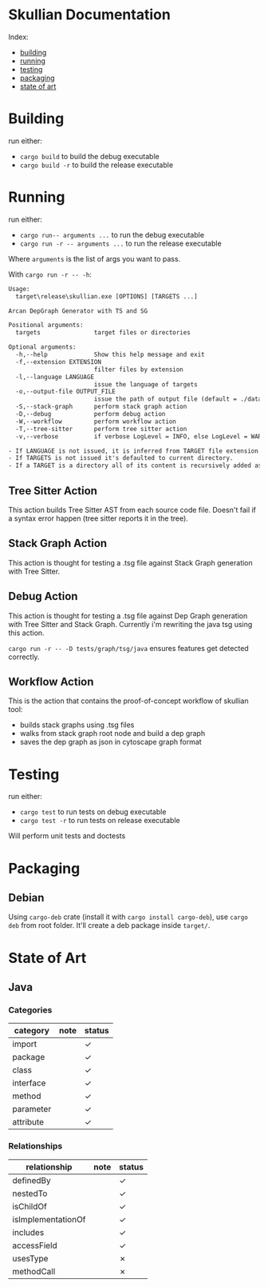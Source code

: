 # Skullian Documentation

Index:

- [building](#building)
- [running](#running)
- [testing](#testing)
- [packaging](#packaging)
- [state of art](#state-of-art)

# Building

run either:

- ```cargo build``` to build the debug executable
- ```cargo build -r``` to build the release executable

# Running

run either:

- ```cargo run-- arguments ...``` to run the debug executable
- ```cargo run -r -- arguments ...``` to run the release executable

Where `arguments` is the list of args you want to pass.

With `cargo run -r -- -h`:

```txt
Usage:
  target\release\skullian.exe [OPTIONS] [TARGETS ...]

Arcan DepGraph Generator with TS and SG

Positional arguments:
  targets               target files or directories

Optional arguments:
  -h,--help             Show this help message and exit
  -f,--extension EXTENSION
                        filter files by extension
  -l,--language LANGUAGE
                        issue the language of targets
  -o,--output-file OUTPUT_FILE
                        issue the path of output file (default = ./data.json)
  -S,--stack-graph      perform stack graph action
  -D,--debug            perform debug action
  -W,--workflow         perform workflow action
  -T,--tree-sitter      perform tree sitter action
  -v,--verbose          if verbose LogLevel = INFO, else LogLevel = WARN

- If LANGUAGE is not issued, it is inferred from TARGET file extension.
- If TARGETS is not issued it's defaulted to current directory.
- If a TARGET is a directory all of its content is recursively added as TARGET.
```

## Tree Sitter Action

This action builds Tree Sitter AST from each source code file.
Doesn't fail if a syntax error happen (tree sitter reports it in the tree).

## Stack Graph Action

This action is thought for testing a .tsg file against Stack Graph generation with Tree Sitter.

## Debug Action

This action is thought for testing a .tsg file against Dep Graph generation with Tree Sitter and Stack Graph. Currently i'm rewriting the java tsg using this action.

`cargo run -r -- -D tests/graph/tsg/java` ensures features get detected correctly.

## Workflow Action

This is the action that contains the proof-of-concept workflow of skullian tool:

- builds stack graphs using .tsg files
- walks from stack graph root node and build a dep graph
- saves the dep graph as json in cytoscape graph format

# Testing

run either:

- ```cargo test``` to run tests on debug executable
- ```cargo test -r``` to run tests on release executable

Will perform unit tests and doctests

# Packaging

## Debian

Using `cargo-deb` crate (install it with `cargo install cargo-deb`), use `cargo deb` from root folder. It'll create a deb package inside `target/`.

# State of Art

## Java

### Categories

| category | note | status |
| --- | --- | --- |
| import |  | &check; |
| package |  | &check; |
| class |  | &check; |
| interface |  | &check; |
| method |  | &check; |
| parameter |  | &check; |
| attribute |  | &check; |

### Relationships

| relationship | note | status |
| --- | --- | --- |
| definedBy |  | &check; |
| nestedTo |  | &check; |
| isChildOf |  | &check; |
| isImplementationOf |  | &check; |
| includes |  | &check; |
| accessField |  | &check; |
| usesType |  | &cross; |
| methodCall |  | &cross; |
